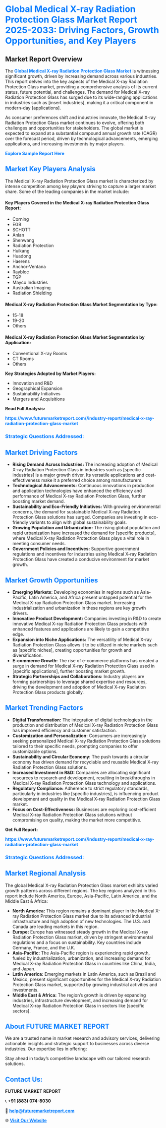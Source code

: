 <h1 style="color: #007BFF;">Global Medical X-ray Radiation Protection Glass Market Report 2025-2033: Driving Factors, Growth Opportunities, and Key Players</h1>

<section id="overview">
<h2>Market Report Overview</h2>
<p>The <a href="https://www.futuremarketreport.com//industry-report/medical-x-ray-radiation-protection-glass-market" style="color: #007BFF; text-decoration: none;"><strong>Global Medical X-ray Radiation Protection Glass Market</strong></a> is witnessing significant growth, driven by increasing demand across various industries. This report delves into the key aspects of the Medical X-ray Radiation Protection Glass market, providing a comprehensive analysis of its current status, future potential, and challenges. The demand for Medical X-ray Radiation Protection Glass has surged due to its wide-ranging applications in industries such as [insert industries], making it a critical component in modern-day [applications].</p>
<p>As consumer preferences shift and industries innovate, the Medical X-ray Radiation Protection Glass market continues to evolve, offering both challenges and opportunities for stakeholders. The global market is expected to expand at a substantial compound annual growth rate (CAGR) over the forecast period, driven by technological advancements, emerging applications, and increasing investments by major players.</p>
</section>

<section id="overview">
<p><a href="https://www.futuremarketreport.com//request-sample/reportId=64320" style="color: #007BFF; text-decoration: none;"><strong>Explore Sample Report Here</strong></a></p>
</section>

<section id="key-players">
<h2 style="color: #007BFF;">Market Key Players Analysis</h2>
<p>The Medical X-ray Radiation Protection Glass market is characterized by intense competition among key players striving to capture a larger market share. Some of the leading companies in the market include:</p>
<h4>Key Players Covered in the Medical X-ray Radiation Protection Glass Report:</h4>
<ul><li>Corning</li><li>EGB</li><li>SCHOTT</li><li>Anlan</li><li>Shenwang</li><li>Radiation Protection</li><li>Huikang</li><li>Huadong</li><li>Haerens</li><li>Anchor-Ventana</li><li>Raybloc</li><li>TGP</li><li>Mayco Industries</li><li>Australian Imaging</li><li>Radiation Shielding</li></ul>
<h4>Medical X-ray Radiation Protection Glass Market Segmentation by Type:</h4>
<ul><li>15-18</li><li>19-20</li><li>Others</li></ul>

<h4>Medical X-ray Radiation Protection Glass Market Segmentation by Application:</h4>
<ul><li>Conventional X-ray Rooms</li><li>CT Rooms</li><li>Others</li></ul>
<p><strong>Key Strategies Adopted by Market Players:</strong></p>
<ul>
<li>Innovation and R&D</li>
<li>Geographical Expansion</li>
<li>Sustainability Initiatives</li>
<li>Mergers and Acquisitions</li>
</ul>
</section>

<section>
<p><strong>Read Full Analysis: </strong></p><a href="https://www.futuremarketreport.com//industry-report/medical-x-ray-radiation-protection-glass-market" style="color: #007BFF; text-decoration: none;"><strong>https://www.futuremarketreport.com//industry-report/medical-x-ray-radiation-protection-glass-market</strong></a>
<h3 style="color: #007BFF;">Strategic Questions Addressed:</h3>
</section>

<section id="driving-factors">
<h2 style="color: #007BFF;">Market Driving Factors</h2>
<ul>
<li><strong>Rising Demand Across Industries:</strong> The increasing adoption of Medical X-ray Radiation Protection Glass in industries such as [specific industries] is a major growth driver. Its versatile applications and cost-effectiveness make it a preferred choice among manufacturers.</li>
<li><strong>Technological Advancements:</strong> Continuous innovations in production and application technologies have enhanced the efficiency and performance of Medical X-ray Radiation Protection Glass, further boosting market demand.</li>
<li><strong>Sustainability and Eco-Friendly Initiatives:</strong> With growing environmental concerns, the demand for sustainable Medical X-ray Radiation Protection Glass solutions has surged. Companies are investing in eco-friendly variants to align with global sustainability goals.</li>
<li><strong>Growing Population and Urbanization:</strong> The rising global population and rapid urbanization have increased the demand for [specific products], where Medical X-ray Radiation Protection Glass plays a vital role in meeting consumer needs.</li>
<li><strong>Government Policies and Incentives:</strong> Supportive government regulations and incentives for industries using Medical X-ray Radiation Protection Glass have created a conducive environment for market growth.</li>
</ul>
</section>

<section id="growth-opportunities">
<h2 style="color: #007BFF;">Market Growth Opportunities</h2>
<ul>
<li><strong>Emerging Markets:</strong> Developing economies in regions such as Asia-Pacific, Latin America, and Africa present untapped potential for the Medical X-ray Radiation Protection Glass market. Increasing industrialization and urbanization in these regions are key growth drivers.</li>
<li><strong>Innovative Product Development:</strong> Companies investing in R&D to create innovative Medical X-ray Radiation Protection Glass products with enhanced features and applications are likely to gain a competitive edge.</li>
<li><strong>Expansion into Niche Applications:</strong> The versatility of Medical X-ray Radiation Protection Glass allows it to be utilized in niche markets such as [specific niches], creating opportunities for growth and diversification.</li>
<li><strong>E-commerce Growth:</strong> The rise of e-commerce platforms has created a surge in demand for Medical X-ray Radiation Protection Glass used in [specific applications], further boosting market growth.</li>
<li><strong>Strategic Partnerships and Collaborations:</strong> Industry players are forming partnerships to leverage shared expertise and resources, driving the development and adoption of Medical X-ray Radiation Protection Glass products globally.</li>
</ul>
</section>

<section id="trending-factors">
<h2 style="color: #007BFF;">Market Trending Factors</h2>
<ul>
<li><strong>Digital Transformation:</strong> The integration of digital technologies in the production and distribution of Medical X-ray Radiation Protection Glass has improved efficiency and customer satisfaction.</li>
<li><strong>Customization and Personalization:</strong> Consumers are increasingly seeking personalized Medical X-ray Radiation Protection Glass solutions tailored to their specific needs, prompting companies to offer customizable options.</li>
<li><strong>Sustainability and Circular Economy:</strong> The push towards a circular economy has driven demand for recyclable and reusable Medical X-ray Radiation Protection Glass solutions.</li>
<li><strong>Increased Investment in R&D:</strong> Companies are allocating significant resources to research and development, resulting in breakthroughs in Medical X-ray Radiation Protection Glass technology and applications.</li>
<li><strong>Regulatory Compliance:</strong> Adherence to strict regulatory standards, particularly in industries like [specific industries], is influencing product development and quality in the Medical X-ray Radiation Protection Glass market.</li>
<li><strong>Focus on Cost-Effectiveness:</strong> Businesses are exploring cost-efficient Medical X-ray Radiation Protection Glass solutions without compromising on quality, making the market more competitive.</li>
</ul>
</section>

<section>
<p><strong>Get Full Report: </strong></p><a href="https://www.futuremarketreport.com//industry-report/medical-x-ray-radiation-protection-glass-market" style="color: #007BFF; text-decoration: none;"><strong>https://www.futuremarketreport.com//industry-report/medical-x-ray-radiation-protection-glass-market</strong></a>
<h3 style="color: #007BFF;">Strategic Questions Addressed:</h3>
</section>


<section id="regional-analysis">
<h2 style="color: #007BFF;">Market Regional Analysis</h2>
<p>The global Medical X-ray Radiation Protection Glass market exhibits varied growth patterns across different regions. The key regions analyzed in this report include North America, Europe, Asia-Pacific, Latin America, and the Middle East & Africa:</p>
<ul>
<li><strong>North America:</strong> This region remains a dominant player in the Medical X-ray Radiation Protection Glass market due to its advanced industrial infrastructure and high adoption of new technologies. The U.S. and Canada are leading markets in this region.</li>
<li><strong>Europe:</strong> Europe has witnessed steady growth in the Medical X-ray Radiation Protection Glass market, driven by stringent environmental regulations and a focus on sustainability. Key countries include Germany, France, and the U.K.</li>
<li><strong>Asia-Pacific:</strong> The Asia-Pacific region is experiencing rapid growth, fueled by industrialization, urbanization, and increasing demand for Medical X-ray Radiation Protection Glass in countries like China, India, and Japan.</li>
<li><strong>Latin America:</strong> Emerging markets in Latin America, such as Brazil and Mexico, present significant opportunities for the Medical X-ray Radiation Protection Glass market, supported by growing industrial activities and investments.</li>
<li><strong>Middle East & Africa:</strong> The region’s growth is driven by expanding industries, infrastructure development, and increasing demand for Medical X-ray Radiation Protection Glass in sectors like [specific sectors].</li>
</ul>
</section>

<footer>
<h2 style="color: #007BFF;">About FUTURE MARKET REPORT</h2>
<p>We are a trusted name in market research and advisory services, delivering actionable insights and strategic support to businesses across diverse industries. Our expertise lies in offering:</p>

<p>Stay ahead in today’s competitive landscape with our tailored research solutions.</p>

<h2 style="color: #007BFF;">Contact Us:</h2>
<p><strong>FUTURE MARKET REPORT</strong></p>
<p>📞 <strong>+91 (883) 074-8030</strong></p>
<p>📧 <strong><a href="mailto:help@futuremarketreport.com" style="color: #007BFF;">help@futuremarketreport.com</a></strong></p>
<p>🌐 <strong><a href="https://www.futuremarketreport.com/" style="color: #007BFF;">Visit Our Website</a></strong></p>
</footer>